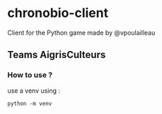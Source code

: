 # chronobio-client

Client for the Python game made by @vpoulailleau
## Teams AigrisCulteurs

### How to use ?

use a venv using : 
```
python -m venv
```

